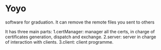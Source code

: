 Yoyo
====

software for graduation. It can remove the remote files you sent to others

It has three main parts:
1.certManager: 	manager all the certs, in charge of certificates generation, dispatch and exchange.
2.server:		server in charge of interaction with clients.
3.client:		client programme.
